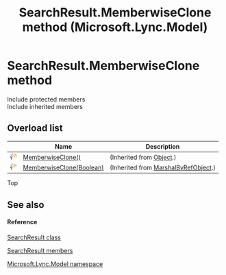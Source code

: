 ﻿---
title: SearchResult.MemberwiseClone method  (Microsoft.Lync.Model)
TOCTitle: 'MemberwiseClone method '
ms:assetid: Overload:Microsoft.Lync.Model.SearchResult.MemberwiseClone_DI_3_UC_OCS14MrefLyncWPF
ms:mtpsurl: https://msdn.microsoft.com/en-us/library/microsoft.lync.model.searchresult.memberwiseclone_di_3_uc_ocs14mreflyncwpf(v=office.15)
ms:contentKeyID: 48593814
ms.date: 07/28/2014
mtps_version: v=office.15
f1_keywords:
- Microsoft.Lync.Model.SearchResult.MemberwiseClone
dev_langs:
- CSharp
- JScript
- VB
- other
---

# SearchResult.MemberwiseClone method

Include protected members  
Include inherited members  

## Overload list

<table>
<thead>
<tr class="header">
<th> </th>
<th>Name</th>
<th>Description</th>
</tr>
</thead>
<tbody>
<tr class="odd">
<td><img src="images/Hh347903.protmethod(Office.15).gif" title="Protected method" alt="Protected method" /></td>
<td><a href="http://msdn2.microsoft.com/en-us/library/57ctke0a">MemberwiseClone()</a></td>
<td>(Inherited from <a href="http://msdn2.microsoft.com/en-us/library/e5kfa45b">Object</a>.)</td>
</tr>
<tr class="even">
<td><img src="images/Hh347903.protmethod(Office.15).gif" title="Protected method" alt="Protected method" /></td>
<td><a href="http://msdn2.microsoft.com/en-us/library/ms131262">MemberwiseClone(Boolean)</a></td>
<td>(Inherited from <a href="http://msdn2.microsoft.com/en-us/library/w4302s1f">MarshalByRefObject</a>.)</td>
</tr>
</tbody>
</table>


Top

## See also

#### Reference

[SearchResult class](searchresult-class-microsoft-lync-model_2.md)

[SearchResult members](searchresult-members-microsoft-lync-model_2.md)

[Microsoft.Lync.Model namespace](microsoft-lync-model-namespace_2.md)

